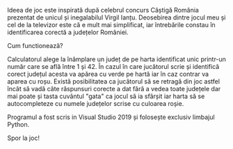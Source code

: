 Ideea de joc este inspirată după celebrul concurs Câștigă România prezentat de unicul și inegalabilul Virgil Ianțu. Deosebirea dintre jocul meu și cel de la televizor
este că e mult mai simplificat, iar întrebările constau în identificarea corectă a județelor României.

Cum functionează?

Calculatorul alege la înâmplare un județ de pe harta identificat unic printr-un număr care se află între 1 și 42. În cazul în care jucătorul scrie și identifică corect
județul acesta va apărea cu verde pe hartă iar în caz contrar va aparea cu roșu. Există posibilitatea ca jucătorul să se retragă din joc astfel încât să vadă câte
răspunsuri corecte a dat fără a vedea toate județele dar mai poate și tasta cuvântul "gata" ca jocul să ia sfârșit iar harta să se autocompleteze cu numele județelor
scrise cu culoarea roșie.

Programul a fost scris in Visual Studio 2019 și folosește exclusiv limbajul Python.


Spor la joc!
